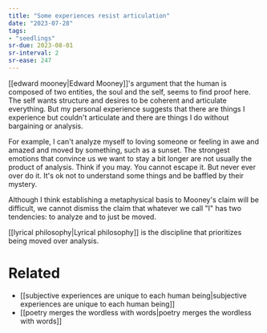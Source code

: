 ```yaml
---
title: "Some experiences resist articulation"
date: "2023-07-28"
tags:
- "seedlings"
sr-due: 2023-08-01
sr-interval: 2
sr-ease: 247
---
```


[[edward mooney|Edward Mooney]]'s argument that the human is composed of two entities, the soul and the self, seems to find proof here. The self wants structure and desires to be coherent and articulate everything. But my personal experience suggests that there are things I experience but couldn't articulate and there are things I do without bargaining or analysis.

For example, I can't analyze myself to loving someone or feeling in awe and amazed and moved by something, such as a sunset. The strongest emotions that convince us we want to stay a bit longer are not usually the product of analysis. Think if you may. You cannot escape it. But never ever over do it. It's ok not to understand some things and be baffled by their mystery.

Although I think establishing a metaphysical basis to Mooney's claim will be difficult, we cannot dismiss the claim that whatever we call "I" has two tendencies: to analyze and to just be moved.

[[lyrical philosophy|Lyrical philosophy]] is the discipline that prioritizes being moved over analysis.

# Related

- [[subjective experiences are unique to each human being|subjective experiences are unique to each human being]]
- [[poetry merges the wordless with words|poetry merges the wordless with words]]